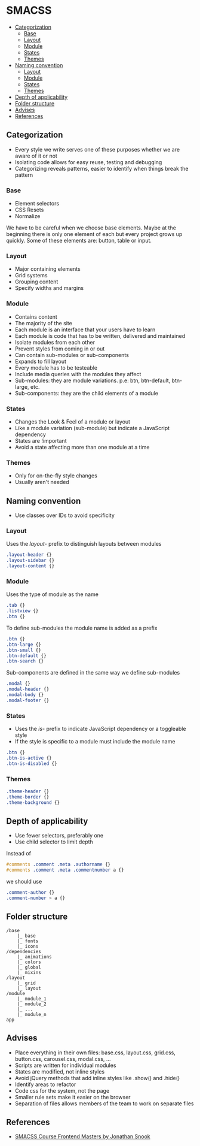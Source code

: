 <h1>SMACSS</h1>
<!-- TOC -->

- [Categorization](#categorization)
    - [Base](#base)
    - [Layout](#layout)
    - [Module](#module)
    - [States](#states)
    - [Themes](#themes)
- [Naming convention](#naming-convention)
    - [Layout](#layout-1)
    - [Module](#module-1)
    - [States](#states-1)
    - [Themes](#themes-1)
- [Depth of applicability](#depth-of-applicability)
- [Folder structure](#folder-structure)
- [Advises](#advises)
- [References](#references)

<!-- /TOC -->
## Categorization
- Every style we write serves one of these purposes whether we are aware of it or not
- Isolating code allows for easy reuse, testing and debugging
- Categorizing reveals patterns, easier to identify when things break the pattern

### Base
- Element selectors
- CSS Resets
- Normalize

We have to be careful when we choose base elements. Maybe at the beginning there is only one element of each but every project grows up quickly. Some of these elements are: button, table or input.

### Layout
- Major containing elements
- Grid systems
- Grouping content
- Specify widths and margins

### Module
- Contains content
- The majority of the site
- Each module is an interface that your users have to learn
- Each module is code that has to be written, delivered and maintained
- Isolate modules from each other
- Prevent styles from coming in or out
- Can contain sub-modules or sub-components
- Expands to fill layout
- Every module has to be testeable
- Include media queries with the modules they affect
- Sub-modules: they are module variations. p.e: btn, btn-default, btn-large, etc.
- Sub-components: they are the child elements of a module

### States
- Changes the Look & Feel of a module or layout
- Like a module variation (sub-module) but indicate a JavaScript dependency
- States are !important
- Avoid a state affecting more than one module at a time

### Themes
- Only for on-the-fly style changes
- Usually aren't needed

## Naming convention
- Use classes over IDs to avoid specificity

### Layout
Uses the *layout-* prefix to distinguish layouts between modules 

```css
.layout-header {}
.layout-sidebar {}
.layout-content {} 
```

### Module
Uses the type of module as the name
```css
.tab {}
.listview {}
.btn {}
```
To define sub-modules the module name is added as a prefix 
```css
.btn {}
.btn-large {}
.btn-small {}
.btn-default {}
.btn-search {} 
```
Sub-components are defined in the same way we define sub-modules
```css
.modal {}
.modal-header {}
.modal-body {}
.modal-footer {}
```

### States
- Uses the *is-* prefix to indicate JavaScript dependency or a toggleable style
- If the style is specific to a module must include the module name
```css
.btn {}
.btn-is-active {}
.btn-is-disabled {}
```

### Themes
```css
.theme-header {}
.theme-border {}
.theme-background {}
```

## Depth of applicability
- Use fewer selectors, preferably one
- Use child selector to limit depth

Instead of 
```css
#comments .comment .meta .authorname {}
#comments .comment .meta .commentnumber a {}
```
we should use 
```css
.comment-author {}
.comment-number > a {}
```

## Folder structure
```
/base
    |_ base
    |_ fonts
    |_ icons
/dependencies
    |_ animations
    |_ colors
    |_ global
    |_ mixins
/layout
    |_ grid
    |_ layout
/module
    |_ module_1
    |_ module_2
    |_ ...
    |_ module_n
app
```

## Advises
- Place everything in their own files: base.css, layout.css, grid.css, button.css, carousel.css, modal.css, ...
- Scripts are written for individual modules
- States are modified, not inline styles
- Avoid jQuery methods that add inline styles like .show() and .hide()
- Identify areas to refactor
- Code css for the system, not the page
- Smaller rule sets make it easier on the browser
- Separation of files allows members of the team to work on separate files

## References

- [SMACSS Course Frontend Masters by Jonathan Snook](https://frontendmasters.com/courses/smacss/?u=83c5033cb7d4129b73f4255d154ceb45210e43e2)
